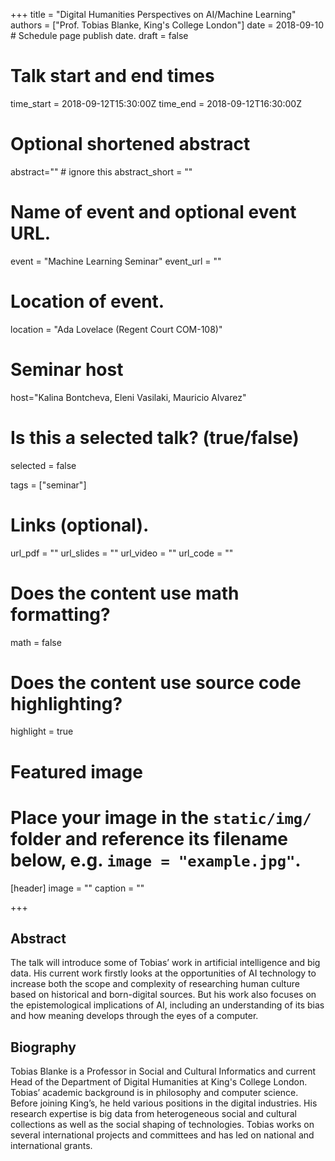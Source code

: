 +++
title = "Digital Humanities Perspectives on AI/Machine Learning"
authors = ["Prof. Tobias Blanke, King's College London"]
date = 2018-09-10  # Schedule page publish date.
draft = false

# Talk start and end times
time_start = 2018-09-12T15:30:00Z
time_end = 2018-09-12T16:30:00Z

# Optional shortened abstract
abstract="" # ignore this
abstract_short = ""

# Name of event and optional event URL.
event = "Machine Learning Seminar"
event_url = ""

# Location of event.
location = "Ada Lovelace (Regent Court COM-108)"

# Seminar host
host="Kalina Bontcheva, Eleni Vasilaki, Mauricio Alvarez"

# Is this a selected talk? (true/false)
selected = false

tags = ["seminar"]

# Links (optional).
url_pdf = ""
url_slides = ""
url_video = ""
url_code = ""

# Does the content use math formatting?
math = false

# Does the content use source code highlighting?
highlight = true

# Featured image
# Place your image in the `static/img/` folder and reference its filename below, e.g. `image = "example.jpg"`.
[header]
image = ""
caption = ""

+++

## Abstract

The talk will introduce some of Tobias’ work in artificial intelligence and big data. His current work firstly looks at the opportunities of AI technology to increase both the scope and complexity of researching human culture based on historical and born-digital sources. But his work also focuses on the epistemological implications of AI, including an understanding of its bias and how meaning develops through the eyes of a computer.

## Biography

Tobias Blanke is a Professor in Social and Cultural Informatics and current Head of the Department of Digital Humanities at King's College London. Tobias’ academic background is in philosophy and computer science. Before joining King’s, he held various positions in the digital industries. His research expertise is big data from heterogeneous social and cultural collections as well as the social shaping of technologies. Tobias works on several international projects and committees and has led on national and international grants.

